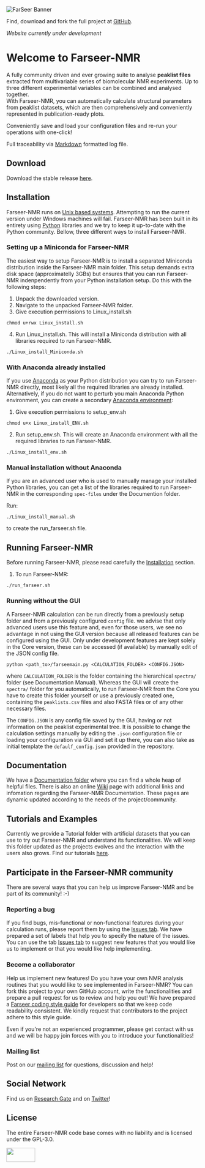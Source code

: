 ![FarSeer Banner](https://github.com/joaomcteixeira/FarSeer-NMR/blob/master/Documentation/Figures/FS_banner.png?raw=true)

Find, download and fork the full project at [GitHub](https://github.com/joaomcteixeira/FarSeer-NMR).

_Website currently under development_

# Welcome to Farseer-NMR

A fully community driven and ever growing suite to analyse **peaklist files** extracted from multivariable series of biomolecular NMR experiments. Up to three different experimental variables can be combined and analysed together.  
With Farseer-NMR, you can automatically calculate structural parameters from peaklist datasets, which are then comprehensively and conveniently represented in publication-ready plots.

Conveniently save and load your configuration files and re-run your operations with one-click!

Full traceability via [Markdown](https://en.wikipedia.org/wiki/Markdown) formatted log file.

## Download

Download the stable release [here](https://github.com/joaomcteixeira/FarSeer-NMR/releases).

## Installation

Farseer-NMR runs on [Unix based systems](https://en.wikipedia.org/wiki/Unix). Attempting to run the current version under Windows machines will fail. Farseer-NMR has been built in its entirety using [Python](https://www.python.org/) libraries and we try to keep it up-to-date with the Python community. Bellow, three different ways to install Farseer-NMR.

### Setting up a Miniconda for Farseer-NMR

The easiest way to setup Farseer-NMR is to install a separated Miniconda distribution inside the Farseer-NMR main folder. This setup demands extra disk space (approximatelly 3GBs) but ensures that you can run Farseer-NMR indenpendently from your Python installation setup. Do this with the following steps:

1. Unpack the downloaded version.
1. Navigate to the unpacked Farseer-NMR folder.
1. Give execution permissions to Linux_install.sh
```
chmod u+rwx Linux_install.sh
```
4. Run Linux_install.sh. This will install a Miniconda distribution with all libraries required to run Farseer-NMR.
```
./Linux_install_Miniconda.sh
```

### With Anaconda already installed

If you use [Anaconda](https://www.anaconda.com/download/) as your Python distribution you can try to run Farseer-NMR directly, most likely all the required libraries are already installed. Alternatively, if you do not want to perturb you main Anaconda Python environment, you can create a secondary [Anaconda environment](https://conda.io/docs/user-guide/tasks/manage-environments.html):

1. Give execution permissions to setup_env.sh
```
chmod u+x Linux_install_ENV.sh
```
2. Run setup_env.sh. This will create an Anaconda environment with all the required libraries to run Farseer-NMR.
```
./Linux_install_env.sh
```

### Manual installation without Anaconda

If you are an advanced user who is used to manually manage your installed Python libraries, you can get a list of the libraries required to run Farseer-NMR in the corresponding `spec-files` under the Documention folder.

Run:
```
./Linux_install_manual.sh
```
to create the run_farseer.sh file.

## Running Farseer-NMR

Before running Farseer-NMR, please read carefully the [Installation](https://joaomcteixeira.github.io/FarSeer-NMR/#installation) section.

1. To run Farseer-NMR:
```
./run_farseer.sh
```

### Running without the GUI

A Farseer-NMR calculation can be run directly from a previously setup folder and from a previously configured `config` file. we advise that only advanced users use this feature and, even for those users, we see no advantage in not using the GUI version because all released features can be configured using the GUI. Only under development features are kept solely in the Core version, these can be accessed (if available) by manually edit of the JSON config file.

```
python <path_to>/farseemain.py <CALCULATION_FOLDER> <CONFIG.JSON>
```

where ```CALCULATION_FOLDER``` is the folder containing the hierarchical ```spectra/``` folder (see Documentation Manual). Whereas the GUI will create the ```spectra/``` folder for you automatically, to run Farseer-NMR from the Core you have to create this folder yourself or use a previously created one, containing the ```peaklists.csv``` files and also FASTA files or of any other necessary files.

The ```CONFIG.JSON``` is any config file saved by the GUI, having or not information on the peaklist experimental tree. It is possible to change the calculation settings manually by editing the ```.json``` configuration file or loading your configuration via GUI and set it up there, you can also take as initial template the ```defaulf_config.json``` provided in the repository.

## Documentation

We have a [Documentation folder](https://github.com/joaomcteixeira/FarSeer-NMR/tree/master/Documentation) where you can find a whole heap of helpful files. There is also an online [Wiki](https://github.com/joaomcteixeira/FarSeer-NMR/wiki) page with additional links and infomation regarding the Farseer-NMR Documentation. These pages are dynamic updated according to the needs of the project/community.

## Tutorials and Examples

Currently we provide a Tutorial folder with artificial datasets that you can use to try out Farseer-NMR and understand its functionalities. We will keep this folder updated as the projects evolves and the interaction with the users also grows. Find our tutorials [here](https://github.com/joaomcteixeira/FarSeer-NMR/tree/master/Documentation/Tutorial_Datasets).

## Participate in the Farseer-NMR community

There are several ways that you can help us improve Farseer-NMR and be part of its community! :-)  

### Reporting a bug

If you find bugs, mis-functional or non-functional features during your calculation runs, please report them by using the [Issues tab](https://github.com/joaomcteixeira/FarSeer-NMR/issues). We have prepared a set of labels that help you to specify the nature of the issues. You can use the tab [Issues tab](https://github.com/joaomcteixeira/FarSeer-NMR/issues) to suggest new features that you would like us to implement or that you would like help implementing.

### Become a collaborator

Help us implement new features! Do you have your own NMR analysis routines that you would like to see implemented in Farseer-NMR? You can fork this project to your own GitHub account, write the functionalities and prepare a pull request for us to review and help you out! We have prepared a [Farseer coding style guide](https://github.com/joaomcteixeira/FarSeer-NMR/blob/master/Documentation/Code_Style_Guide_for_Developers.md) for developers so that we keep code readability consistent. We kindly request that contributors to the project adhere to this style guide.

Even if you're not an experienced programmer, please get contact with us and we will be happy join forces with you to introduce your functionalities!

### Mailing list

Post on our [mailing list](https://groups.google.com/forum/#!forum/farseer-nmr) for questions, discussion and help!

## Social Network

Find us on [Research Gate](https://www.researchgate.net/project/Farseer-NMR-automatic-treatment-and-plotting-of-large-scale-NMR-titration-data) and on [Twitter](https://twitter.com/farseer_nmr)!

## License

The entire Farseer-NMR code base comes with no liability and is licensed under the GPL-3.0.

<a href="https://www.gnu.org/licenses/gpl-3.0.en.html"><img src="https://upload.wikimedia.org/wikipedia/commons/thumb/9/93/GPLv3_Logo.svg/1200px-GPLv3_Logo.svg.png" width="75" height="37"></a>
